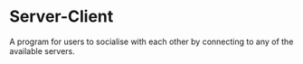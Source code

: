 # Server-Client
A program for users to socialise with each other by connecting to any of the available servers. 
